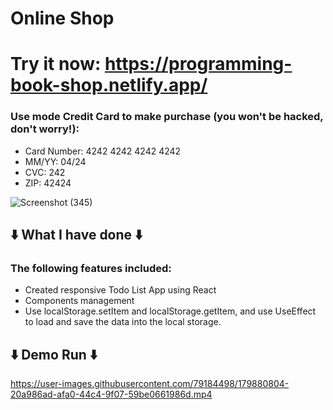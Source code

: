 # Online Shop
# Try it now: https://programming-book-shop.netlify.app/
### Use mode Credit Card to make purchase (you won't be hacked, don't worry!): 
- Card Number: 4242 4242 4242 4242
- MM/YY: 04/24
- CVC: 242
- ZIP: 42424

![Screenshot (345)](https://user-images.githubusercontent.com/79184498/182231367-e1b50644-2987-4972-9632-f15bafc32d60.png)


## ⬇️ What I have done ⬇️
### The following features included:
- Created responsive Todo List App using React
- Components management
- Use localStorage.setItem and localStorage.getItem, and use UseEffect to load and save the data into the local storage.

## ⬇️ Demo Run ⬇️ 
https://user-images.githubusercontent.com/79184498/179880804-20a986ad-afa0-44c4-9f07-59be0661986d.mp4

